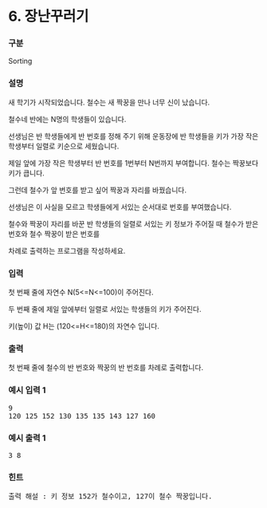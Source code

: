 # 6. 장난꾸러기

### 구분

<p>Sorting</p>

### 설명

<p>새 학기가 시작되었습니다. 철수는 새 짝꿍을 만나 너무 신이 났습니다.</p>

<p>철수네 반에는 N명의 학생들이 있습니다.</p>

<p>선생님은 반 학생들에게 반 번호를 정해 주기 위해 운동장에 반 학생들을 키가 가장 작은 학생부터 일렬로 키순으로 세웠습니다.</p>

<p>제일 앞에 가장 작은 학생부터 반 번호를 1번부터 N번까지 부여합니다. 철수는 짝꿍보다 키가 큽니다.</p>

<p>그런데 철수가 앞 번호를 받고 싶어 짝꿍과 자리를 바꿨습니다.</p>

<p>선생님은 이 사실을 모르고 학생들에게 서있는 순서대로 번호를 부여했습니다.</p>

<p>철수와 짝꿍이 자리를 바꾼 반 학생들의 일렬로 서있는 키 정보가 주어질 때 철수가 받은 번호와 철수 짝꿍이 받은 번호를</p>

<p>차례로 출력하는 프로그램을 작성하세요.</p>

### 입력

<p>첫 번째 줄에 자연수 N(5<=N<=100)이 주어진다.</p>

<p>두 번째 줄에 제일 앞에부터 일렬로 서있는 학생들의 키가 주어진다.</p>

<p>키(높이) 값 H는 (120<=H<=180)의 자연수 입니다.</p>

### 출력

<p>첫 번째 줄에 철수의 반 번호와 짝꿍의 반 번호를 차례로 출력합니다.</p>

### 예시 입력 1

<pre>9
120 125 152 130 135 135 143 127 160</pre>

### 예시 출력 1

<pre>3 8</pre>

### 힌트

<pre>출력 해설 : 키 정보 152가 철수이고, 127이 철수 짝꿍입니다.</pre>